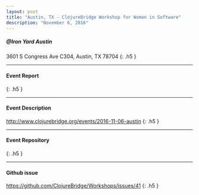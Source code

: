 ```yaml
---
layout: post
title: "Austin, TX - ClojureBridge Workshop for Women in Software"
description: "November 6, 2016"
---
```


##### @Iron Yard Austin

3601 S Congress Ave C304, Austin, TX 78704
{: .h5 }

---

#### Event Report

{: .h5 }

---

#### Event Description

<http://www.clojurebridge.org/events/2016-11-06-austin>
{: .h5 }

---

#### Event Repository

{: .h5 }

---

#### Github issue

<https://github.com/ClojureBridge/Workshops/issues/41>
{: .h5 }